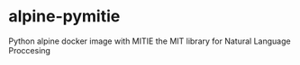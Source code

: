 # alpine-pymitie
Python alpine docker image with MITIE the MIT library for Natural Language Proccesing
